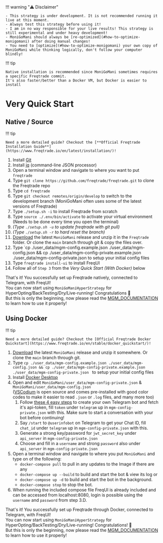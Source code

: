!!! warning "⚠️ Disclaimer"

    - This strategy is under development. It is not recommended running it live at this moment.
    - Always test this strategy before using it!
    - I am in no way responsible for your live results! This strategy is still experimental and under heavy development!
    - MoniGoMani should always be [re-optimized](#how-to-optimize-monigomani) after doing manual changes!
    - You need to [optimize](#how-to-optimize-monigomani) your own copy of MoniGoMani while thinking logically, don't follow your computer blindly!

   
!!! tip

    Native installation is recommended since MoniGoMani sometimes requires a specific Freqtrade commit. 
    It's also faster/better than a Docker VM, but Docker is easier to install

# Very Quick Start

## Native / Source

!!! tip
    
    Need a more detailed guide? Checkout the [**Official Freqtrade Installation Guide**](https://www.freqtrade.io/en/latest/installation/)!    

1. Install [Git](https://git-scm.com/downloads)   
1. Install [jq](https://stedolan.github.io/jq/) (command-line JSON processor)   
1. Open a terminal window and navigate to where you want to put `freqtrade`   
1. Type `git clone https://github.com/freqtrade/freqtrade.git` to clone the Freqtrade repo    
1. Type `cd freqtrade`   
1. Type `git checkout remotes/origin/develop` to switch to the development branch (MoniGoMani often uses some of the latest versions of Freqtrade)   
1. Type `./setup.sh -i` to install Freqtrade from scratch   
1. Type `source ./.env/bin/activate` to activate your virtual environment (Needs to be done every time you open the terminal)   
1. *(Type `./setup.sh -u` to update freqtrade with git pull)*   
1. *(Type `./setup.sh -r` to hard reset the branch)*   
1. [Download](https://github.com/Rikj000/MoniGoMani/releases) the latest `MoniGoMani` release and unzip it in the `Freqtrade` folder. Or clone the `main` branch through git & copy the files over.   
1. Type `cp ./user_data/mgm-config.example.json ./user_data/mgm-config.json && cp ./user_data/mgm-config-private.example.json ./user_data/mgm-config-private.json to setup your initial config files
1. Type `freqtrade install-ui` to install FreqUI   
1. Follow all of `Step 3` from the *Very Quick Start (With Docker)* below   

That's it! You successfully set up Freqtrade natively, connected to Telegram, with FreqUI!   
You can now start using `MoniGoManiHyperStrategy` for HyperOpting/BackTesting/Dry/Live-running! Congratulations :tada:   
But this is only the beginning, now please read the [MGM_DOCUMENTATION](https://github.com/Rikj000/MoniGoMani/blob/main/MGM_DOCUMENTATION.md) to learn how to use it properly!   

## Using Docker

!!! tip

    Need a more detailed guide? Checkout the [Official Freqtrade Docker Quickstart](https://www.freqtrade.io/en/stable/docker_quickstart/)!    

1. [Download](https://github.com/Rikj000/MoniGoMani/releases) the latest `MoniGoMani` release and unzip it somewhere. Or clone the `main` branch through git.
1. Type `cp ./user_data/mgm-config.example.json ./user_data/mgm-config.json && cp ./user_data/mgm-config-private.example.json ./user_data/mgm-config-private.json
` to setup your initial config files
1. Install [Docker Desktop](https://www.docker.com/get-started)
1. Open and edit `MoniGoMani/user_data/mgm-config-private.json` & `MoniGoMani/user_data/mgm-config.json`   
([VSCodium](https://vscodium.com/) is open source and comes pre-installed with good color codes to make it easier to read `.json` or `.log` files, and many more too)   
    1. Follow [these 4 easy steps](https://www.siteguarding.com/en/how-to-get-telegram-bot-api-token) to create your own Telegram bot and fetch it's api-token, fill `token` under `telegram` up in `mgm-config-private.json` with this. Make sure to start a conversation with your bot before continuing!   
    1. Say `/start` to `@userinfobot` on Telegram to get your Chat ID, fill `chat_id` under `telegram` up in `mgm-config-private.json` with this.   
    1. Generate a strong key/password for `jwt_secret_key` under `api_server` in `mgm-config-private.json`   
    1. Choose and fill in a `username` and strong `password` also under `api_server` in `mgm-config-private.json`   
1. Open a terminal window and navigate to where you put `MoniGoMani` and type on of the following:   
    - `docker-compose pull` to pull in any updates to the Image if there are any
    - `docker-compose up --build` to build and start the bot & view its log or   
    - `docker-compose up -d`  to build and start the bot in the background.   
    - `docker-compose stop` to stop the bot.   
1. When running the included compose file FreqUI is already included and can be accessed from localhost:8080, 
   login is possible using the `username` and `password` from step 3.D.

That's it! You successfully set up Freqtrade through Docker, connected to Telegram, with FreqUI!   
You can now start using `MoniGoManiHyperStrategy` for HyperOpting/BackTesting/Dry/Live-running! Congratulations! :tada:   
But this is only the beginning, now please read the [MGM_DOCUMENTATION](monigomani.md) to learn how to use it properly!   